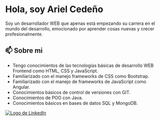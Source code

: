 
# Hola, soy Ariel Cedeño

Soy un desarrollador WEB que apenas está empezando su carrera en el mundo del desarrollo, emocionado por aprender cosas nuevas y crecer profesionalmente.

## 📫 Sobre mi
- Tengo conocimientos de las tecnologías básicas de desarrollo WEB Frontend como HTML, CSS y JavaScript.
- Familiarizado con el manejo frameworks de CSS como Bootstrap.
- Familiarizado con el manejo de frameworks de JavaScript como Angular.
- Conocimientos básicos de control de versiones con GIT.
- Conocimientos de POO con Java.
- Conocimientos básicos en bases de datos SQL y MongoDB.

[![Logo de LinkedIn](https://upload.wikimedia.org/wikipedia/commons/thumb/c/c9/Linkedin.svg/50px-Linkedin.svg.png)](https://www.linkedin.com/in/ariel-b62bb8242/)




